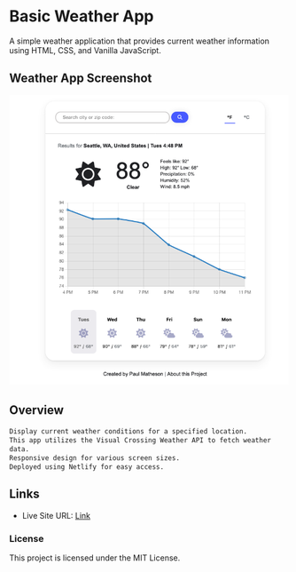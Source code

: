 # Basic Weather App

A simple weather application that provides current weather information using HTML, CSS, and Vanilla JavaScript.

## Weather App Screenshot

![](./images/Screenshot%202023-08-15%20at%2016-48-27%20Weather%20App.png)

## Overview

    Display current weather conditions for a specified location.
    This app utilizes the Visual Crossing Weather API to fetch weather data.
    Responsive design for various screen sizes.
    Deployed using Netlify for easy access.

## Links

- Live Site URL: [Link](https://weather-app-pm.herokuapp.com/)

### License

This project is licensed under the MIT License.